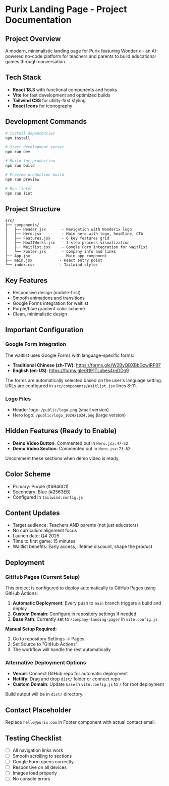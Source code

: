 # Purix Landing Page - Project Documentation

## Project Overview
A modern, minimalistic landing page for Purix featuring Wonderix - an AI-powered no-code platform for teachers and parents to build educational games through conversation.

## Tech Stack
- **React 18.3** with functional components and hooks
- **Vite** for fast development and optimized builds
- **Tailwind CSS** for utility-first styling
- **React Icons** for iconography

## Development Commands
```bash
# Install dependencies
npm install

# Start development server
npm run dev

# Build for production
npm run build

# Preview production build
npm run preview

# Run linter
npm run lint
```

## Project Structure
```
src/
├── components/
│   ├── Header.jsx       - Navigation with Wonderix logo
│   ├── Hero.jsx         - Main hero with logo, headline, CTA
│   ├── Features.jsx     - 6 key features grid
│   ├── HowItWorks.jsx   - 3-step process visualization
│   ├── Waitlist.jsx     - Google Form integration for waitlist
│   └── Footer.jsx       - Company info and links
├── App.jsx              - Main app component
├── main.jsx            - React entry point
└── index.css           - Tailwind styles
```

## Key Features
- Responsive design (mobile-first)
- Smooth animations and transitions
- Google Forms integration for waitlist
- Purple/blue gradient color scheme
- Clean, minimalistic design

## Important Configuration

### Google Form Integration
The waitlist uses Google Forms with language-specific forms:
- **Traditional Chinese (zh-TW)**: https://forms.gle/W2ByQBXBbGzwjRP97
- **English (en-US)**: https://forms.gle/B191TLxbes4rnDDn9

The forms are automatically selected based on the user's language setting.
URLs are configured in `src/components/Waitlist.jsx` lines 8-11.

### Logo Files
- Header logo: `/public/logo.png` (small version)
- Hero logo: `/public/logo_1024x1024.png` (large version)

## Hidden Features (Ready to Enable)
- **Demo Video Button**: Commented out in `Hero.jsx:47-52`
- **Demo Video Section**: Commented out in `Hero.jsx:73-82`

Uncomment these sections when demo video is ready.

## Color Scheme
- Primary: Purple (#6B46C1)
- Secondary: Blue (#2563EB)
- Configured in `tailwind.config.js`

## Content Updates
- Target audience: Teachers AND parents (not just educators)
- No curriculum alignment focus
- Launch date: Q4 2025
- Time to first game: 15 minutes
- Waitlist benefits: Early access, lifetime discount, shape the product

## Deployment

### GitHub Pages (Current Setup)
This project is configured to deploy automatically to GitHub Pages using GitHub Actions:

1. **Automatic Deployment**: Every push to `main` branch triggers a build and deploy
2. **Custom Domain**: Configure in repository settings if needed
3. **Base Path**: Currently set to `/company-landing-page/` in `vite.config.js`

**Manual Setup Required:**
1. Go to repository Settings → Pages
2. Set Source to "GitHub Actions"
3. The workflow will handle the rest automatically

### Alternative Deployment Options
- **Vercel**: Connect GitHub repo for automatic deployment
- **Netlify**: Drag and drop `dist/` folder or connect repo  
- **Custom Domain**: Update `base` in `vite.config.js` to `/` for root deployment

Build output will be in `dist/` directory.

## Contact Placeholder
Replace `hello@purix.com` in Footer component with actual contact email.

## Testing Checklist
- [ ] All navigation links work
- [ ] Smooth scrolling to sections
- [ ] Google Form opens correctly
- [ ] Responsive on all devices
- [ ] Images load properly
- [ ] No console errors
